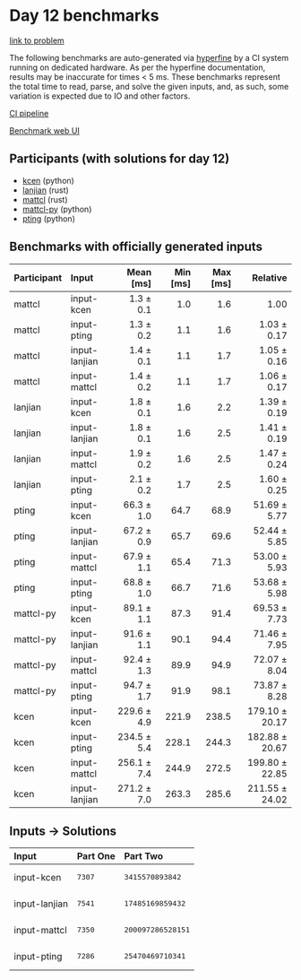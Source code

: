 # Day 12 benchmarks

[link to problem](https://adventofcode.com/2023/day/12)

The following benchmarks are auto-generated via
[hyperfine](https://github.com/sharkdp/hyperfine) by a CI system running on
dedicated hardware. As per the hyperfine documentation, results may be
inaccurate for times < 5 ms. These benchmarks represent the total time to read,
parse, and solve the given inputs, and, as such, some variation is expected due
to IO and other factors.

[CI pipeline](http://ci.papercode.net:8080/teams/main/pipelines/aoc2023)

[Benchmark web UI](https://aoc.ancalagon.black)


## Participants (with solutions for day 12)

- [kcen](https://github.com/kcen/aoc2023) (python)
- [lanjian](https://github.com/lanjian/aoc-2023) (rust)
- [mattcl](https://github.com/mattcl/aoc2023) (rust)
- [mattcl-py](https://github.com/mattcl/aoc2023-py) (python)
- [pting](https://github.com/pting/aoc2023) (python)


## Benchmarks with officially generated inputs

| Participant | Input | Mean [ms] | Min [ms] | Max [ms] | Relative |
|:---|:---|---:|---:|---:|---:|
| mattcl | input-kcen | 1.3 ± 0.1 | 1.0 | 1.6 | 1.00 |
| mattcl | input-pting | 1.3 ± 0.2 | 1.1 | 1.6 | 1.03 ± 0.17 |
| mattcl | input-lanjian | 1.4 ± 0.1 | 1.1 | 1.7 | 1.05 ± 0.16 |
| mattcl | input-mattcl | 1.4 ± 0.2 | 1.1 | 1.7 | 1.06 ± 0.17 |
| lanjian | input-kcen | 1.8 ± 0.1 | 1.6 | 2.2 | 1.39 ± 0.19 |
| lanjian | input-lanjian | 1.8 ± 0.1 | 1.6 | 2.5 | 1.41 ± 0.19 |
| lanjian | input-mattcl | 1.9 ± 0.2 | 1.6 | 2.5 | 1.47 ± 0.24 |
| lanjian | input-pting | 2.1 ± 0.2 | 1.7 | 2.5 | 1.60 ± 0.25 |
| pting | input-kcen | 66.3 ± 1.0 | 64.7 | 68.9 | 51.69 ± 5.77 |
| pting | input-lanjian | 67.2 ± 0.9 | 65.7 | 69.6 | 52.44 ± 5.85 |
| pting | input-mattcl | 67.9 ± 1.1 | 65.4 | 71.3 | 53.00 ± 5.93 |
| pting | input-pting | 68.8 ± 1.0 | 66.7 | 71.6 | 53.68 ± 5.98 |
| mattcl-py | input-kcen | 89.1 ± 1.1 | 87.3 | 91.4 | 69.53 ± 7.73 |
| mattcl-py | input-lanjian | 91.6 ± 1.1 | 90.1 | 94.4 | 71.46 ± 7.95 |
| mattcl-py | input-mattcl | 92.4 ± 1.3 | 89.9 | 94.9 | 72.07 ± 8.04 |
| mattcl-py | input-pting | 94.7 ± 1.7 | 91.9 | 98.1 | 73.87 ± 8.28 |
| kcen | input-kcen | 229.6 ± 4.9 | 221.9 | 238.5 | 179.10 ± 20.17 |
| kcen | input-pting | 234.5 ± 5.4 | 228.1 | 244.3 | 182.88 ± 20.67 |
| kcen | input-mattcl | 256.1 ± 7.4 | 244.9 | 272.5 | 199.80 ± 22.85 |
| kcen | input-lanjian | 271.2 ± 7.0 | 263.3 | 285.6 | 211.55 ± 24.02 |


## Inputs -> Solutions

| Input | Part One | Part Two |
|:---|:---|:---|
|input-kcen|<pre>7307</pre>|<pre>3415570893842</pre>|
|input-lanjian|<pre>7541</pre>|<pre>17485169859432</pre>|
|input-mattcl|<pre>7350</pre>|<pre>200097286528151</pre>|
|input-pting|<pre>7286</pre>|<pre>25470469710341</pre>|